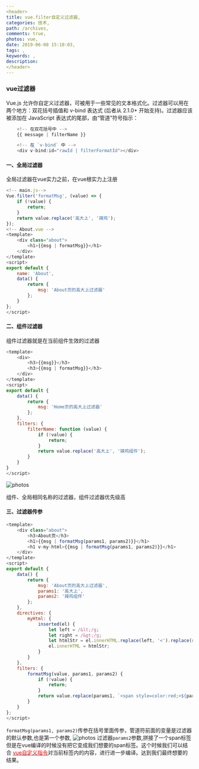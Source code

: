 ```yaml
---
<header>
title: vue.filter自定义过滤器,
categories: 技术,
path: /archives,
comments: true,
photos: vue,
date: 2019-06-08 15:10:03,
tags: ,
keywords: ,
description: 
</header>
---
```


### vue过滤器
Vue.js 允许你自定义过滤器，可被用于一些常见的文本格式化。过滤器可以用在两个地方：双花括号插值和 v-bind 表达式 (后者从 2.1.0+ 开始支持)。过滤器应该被添加在 JavaScript 表达式的尾部，由“管道”符号指示：

```js
    <!-- 在双花括号中 -->
    {{ message | filterName }}

    <!-- 在 `v-bind` 中 -->
    <div v-bind:id="rawId | filterFormatId"></div>
```

#### 一、全局过滤器

全局过滤器在vue实力之前，在vue根实力上注册

```js
<!-- main.js-->
Vue.filter('formatMsg', (value) => {
    if (!value) {
        return;
    }
    return value.replace('高大上', '辣鸡');
});
<!-- About.vue -->
<template>
    <div class="about">
        <h1>{{msg | formatMsg}}</h1>
    </div>
</template>
<script>
export default {
    name: 'About',
    data() {
        return {
            msg: 'About页的高大上过滤器'
        };
    }
};
</script>
```
#### 二、组件过滤器

组件过滤器就是在当前组件生效的过滤器

```js
<template>
    <div>
        <h3>{{msg}}</h3>
        <h3>{{msg | formatMsg}}</h3>
    </div>
</template>
<script>
export default {
    data() {
        return {
            msg: 'Home页的高大上过滤器'
        };
    },
    filters: {
        filterName: function (value) {
            if (!value) {
                return;
            }
            return value.replace('高大上', '辣鸡组件');
        }
    }
}
</script>
```
![photos](https://cdn.jsdelivr.net/gh/qiang520184/cdn@1.4.3/images/vue/1.png)

组件、全局相同名称的过滤器，组件过滤器优先级高

#### 三、过滤器传参

```js
<template>
    <div class="about">
        <h3>About页</h3>
        <h1>{{msg | formatMsg(params1, params2)}}</h1>
        <h1 v-my-html>{{msg | formatMsg(params1, params2)}}</h1>
    </div>
</template>
<script>
export default {
    data() {
        return {
            msg: 'About页的高大上过滤器',
            params1: '高大上',
            params2: '辣鸡组件'
        };
    },
    directives: {
        myHtml: {
            inserted(el) {
                let left = /&lt;/g;
                let right = /&gt;/g;
                let htmlStr = el.innerHTML.replace(left, '<').replace(right, '>');
                el.innerHTML = htmlStr;
            }
        }
    },
    filters: {
        formatMsg(value, params1, params2) {
            if (!value) {
                return;
            }
            return value.replace(params1, `<span style=color:red;>${params2}</span>`);
        }
    }
};
</script>
```
`formatMsg(params1, params2)`传参在括号里面传参，管道符前面的变量是过滤器的默认参数,也是第一个参数,
![photos](https://cdn.jsdelivr.net/gh/qiang520184/cdn@1.4.3/images/vue/2.png)
过滤器`params2`参数,拼接了一个span标签但是在vue编译的时候没有把它变成我们想要的span标签。这个时候我们可以结合
<a href="https://www.fudaqiang.com/vue自定义指令.html" target="blank"><font color="red">vue自定义指令</font></a>对当前标签内的内容，进行进一步编译。达到我们最终想要的结果。
